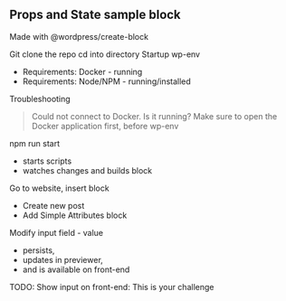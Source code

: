 ## Props and State sample block 
Made with @wordpress/create-block 

Git clone the repo
cd into directory
Startup wp-env
- Requirements: Docker - running
- Requirements: Node/NPM - running/installed

Troubleshooting 
> Could not connect to Docker. Is it running?
Make sure to open the Docker application first, before wp-env

npm run start 
- starts scripts 
- watches changes and builds block

Go to website, insert block
- Create new post
- Add Simple Attributes block

Modify input field - value 
- persists, 
- updates in previewer, 
- and is available on front-end

TODO: Show input on front-end: This is your challenge
